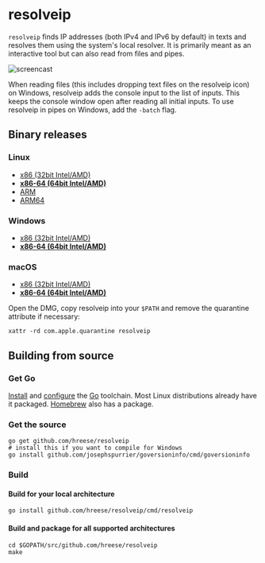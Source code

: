 # resolveip

```resolveip``` finds IP addresses (both IPv4 and IPv6 by default) in texts and resolves them using the system's local resolver.
It is primarily meant as an interactive tool but can also read from files and pipes.

![screencast](res/.screencast01.gif)

When reading files (this includes dropping text files on the resolveip icon) on Windows, resolveip adds the console input to the list of inputs. This keeps the console window open after reading all initial inputs. To use resolveip in pipes on Windows, add the ```-batch``` flag.

## Binary releases

### Linux
* [x86 (32bit Intel/AMD)](https://stuff.heiko-reese.de/resolveip/resolveip_linux_386.tar.bz2)
* **[x86-64 (64bit Intel/AMD)](https://stuff.heiko-reese.de/resolveip/resolveip_linux_amd64.tar.bz2)**
* [ARM](https://stuff.heiko-reese.de/resolveip/resolveip_linux_arm.tar.bz2)
* [ARM64](https://stuff.heiko-reese.de/resolveip/resolveip_linux_arm64.tar.bz2)

### Windows
* [x86 (32bit Intel/AMD)](https://stuff.heiko-reese.de/resolveip/resolveip_windows_386.zip)
* **[x86-64 (64bit Intel/AMD)](https://stuff.heiko-reese.de/resolveip/resolveip_windows_amd64.zip)**

### macOS

* [x86 (32bit Intel/AMD)](https://stuff.heiko-reese.de/resolveip/resolveip_darwin_386.dmg)
* **[x86-64 (64bit Intel/AMD)](https://stuff.heiko-reese.de/resolveip/resolveip_darwin_amd64.dmg)**

Open the DMG, copy resolveip into your ```$PATH``` and remove the quarantine attribute if necessary:
```
xattr -rd com.apple.quarantine resolveip
```

## Building from source

### Get Go

[Install](https://golang.org/dl) and [configure](https://golang.org/doc/install) the [Go](https://golang.org/) toolchain. Most Linux distributions already have it packaged. [Homebrew](http://brew.sh) also has a package.

### Get the source

```
go get github.com/hreese/resolveip
# install this if you want to compile for Windows
go install github.com/josephspurrier/goversioninfo/cmd/goversioninfo
```
### Build

#### Build for your local architecture
```
go install github.com/hreese/resolveip/cmd/resolveip
```

#### Build and package for all supported architectures

```
cd $GOPATH/src/github.com/hreese/resolveip
make
```
